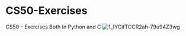 # CS50-Exercises
CS50 - Exercises Both In Python and C
![1_IYCifTCCR2ah-79u94Z3wg](https://user-images.githubusercontent.com/89016694/160250523-5e599206-f429-4618-885b-97ad2554e5e9.png)



